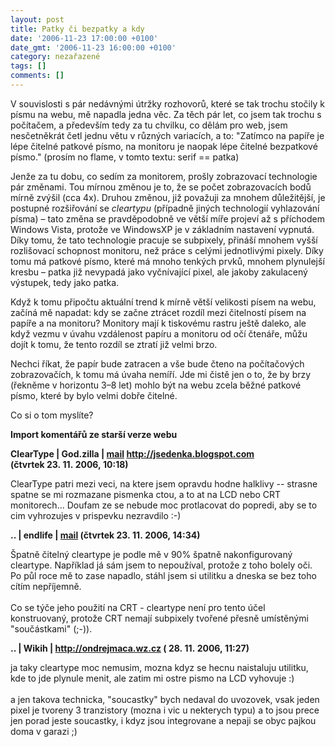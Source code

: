```yaml
---
layout: post
title: Patky či bezpatky a kdy
date: '2006-11-23 17:00:00 +0100'
date_gmt: '2006-11-23 16:00:00 +0100'
category: nezařazené
tags: []
comments: []
---
```

<p>V souvislosti s pár nedávnými útržky rozhovorů, které se tak trochu stočily k písmu na webu, mě napadla jedna věc. Za těch pár let, co jsem tak trochu s počítačem, a především tedy za tu chvilku, co dělám pro web, jsem nesčetněkrát četl jednu větu v různých variacích, a to: "Zatímco na papíře je lépe čitelné patkové písmo, na monitoru je naopak lépe čitelné bezpatkové písmo." (prosím no flame, v tomto textu: serif  == patka)</p>
<p>Jenže za tu dobu, co sedím za monitorem, prošly zobrazovací technologie pár změnami. Tou mírnou změnou je to, že se počet zobrazovacích bodů mírně zvýšil (cca 4x). Druhou změnou, již považuji za mnohem důležitější, je postupné rozšiřování se <em>cleartypu</em> (případně jiných technologií vyhlazování písma) &ndash; tato změna se pravděpodobně ve větší míře projeví až s příchodem Windows Vista, protože ve WindowsXP je v základním nastavení vypnutá. Díky tomu, že tato technologie pracuje se subpixely, přináší mnohem vyšší rozlišovací schopnost monitoru, než práce s celými jednotlivými pixely. Díky tomu má patkové písmo, které má mnoho tenkých prvků, mnohem plynulejší kresbu &ndash; patka již nevypadá jako vyčnívající pixel, ale jakoby zakulacený výstupek, tedy jako patka.</p>
<p>Když k tomu připočtu aktuální trend k mírně větší velikosti písem na webu, začíná mě napadat: kdy se začne ztrácet rozdíl mezi čitelností písem na papíře a na monitoru? Monitory mají k tiskovému rastru ještě daleko, ale když vezmu v úvahu vzdálenost papíru a monitoru od očí čtenáře, můžu dojít k tomu, že tento rozdíl se ztratí již velmi brzo.</p>
<p>Nechci říkat, že papír bude zatracen a vše bude čteno na počítačových zobrazovačích, k tomu má úvaha nemíří. Jde mi čistě jen o to, že by brzy (řekněme v horizontu 3&ndash;8 let) mohlo být na webu zcela běžné patkové písmo, které by bylo velmi dobře čitelné.</p>
<p>Co si o tom myslíte?</p>
<div class="import-komentaru">
<p><strong>Import komentářů ze starší verze webu</strong></p>
<div class="comment">
<p style="font-weight:bold"><span class="compredmet">ClearType</span> | <span class="comname">God.zilla</span> |  <a href="mailto:jaroslav@sedenka.cz">mail</a>  <a href="http://jsedenka.blogspot.com">http://jsedenka.blogspot.com</a> (čtvrtek&nbsp;23.&nbsp;11.&nbsp;2006,&nbsp;10:18)</p>
<p>ClearType patri mezi veci, na ktere jsem opravdu hodne halklivy -- strasne spatne se mi rozmazane pismenka ctou, a to at na LCD nebo CRT monitorech... Doufam ze se nebude moc protlacovat do popredi, aby se to cim vyhrozujes v prispevku nezravdilo :-) </p>
</div>
<div class="comment">
<p style="font-weight:bold"><span class="compredmet">..</span> | <span class="comname">endlife</span> |  <a href="mailto:jan.martinek@post.cz">mail</a> (čtvrtek&nbsp;23.&nbsp;11.&nbsp;2006,&nbsp;14:34)</p>
<p>Špatně čitelný cleartype je podle mě v 90% špatně nakonfigurovaný cleartype. Například já sám jsem to nepoužíval, protože z toho bolely oči. Po půl roce mě to zase napadlo, stáhl jsem si utilitku a dneska se bez toho cítím nepříjemně. <br>  <br> Co se týče jeho použití na CRT - cleartype není pro tento účel konstruovaný, protože CRT nemají subpixely tvořené přesně umístěnými &quot;součástkami&quot; (;-)). </p>
</div>
<div class="comment">
<p style="font-weight:bold"><span class="compredmet">..</span> | <span class="comname">Wikih</span> |  <a href="http://ondrejmaca.wz.cz">http://ondrejmaca.wz.cz</a> (&nbsp;28.&nbsp;11.&nbsp;2006,&nbsp;11:27)</p>
<p>ja taky cleartype moc nemusim, mozna kdyz se hecnu naistaluju utilitku, kde to jde plynule menit, ale zatim mi ostre pismo na LCD vyhovuje :) <br>  <br> a jen takova technicka, &quot;soucastky&quot; bych nedaval do uvozovek, vsak jeden pixel je tvoreny 3 tranzistory (mozna i vic u nekterych typu) a to jsou prece jen porad jeste soucastky, i kdyz jsou integrovane a nepaji se obyc pajkou doma v garazi ;) </p>
</div>
</div>
